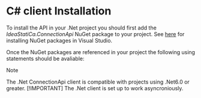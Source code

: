 # C# client Installation

To install the API in your .Net project you should first add the _IdeaStatiCa.ConnectionApi_ NuGet package to your project. See [here](../../../articles/nugetpackages.md) for installing NuGet packages in Visual Studio.

Once the NuGet packages are referenced in your project the following using statements should be avaliable:

> [!NOTE]
> The .Net ConnectionApi client is compatible with projects using .Net6.0 or greater.
> [!IMPORTANT]
> The .Net client is set up to work asyncroniously.